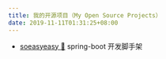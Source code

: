```yaml
---
title: 我的开源项目（My Open Source Projects）
date: 2019-11-11T01:31:25+08:00
---
```


<!-- - [Petal :hibiscus:](https://github.com/ilime/Petal)

  [豆瓣 FM](https://douban.fm/) 桌面版

- [hugo-theme-dream :seedling:](https://github.com/g1eny0ung/hugo-theme-dream)

  一个 [Hugo](https://gohugo.io) 主题，也是当前我的博客所使用的主题

- [Alfred-Colors-workflow](https://github.com/g1eny0ung/Alfred-Colors-workflow)

  Convert CSS colors between hex, rgb, hsl in Alfred.

- [github-colorful-contributions-graph](https://github.com/g1eny0ung/github-colorful-contributions-graph)

  改变 GitHub 贡献面板颜色的 Chrome 插件

- [等等](https://github.com/g1eny0ung) -->
- [soeasyeasy :seedling:](https://github.com/soeasyeasy/soeasyeasy)
spring-boot 开发脚手架